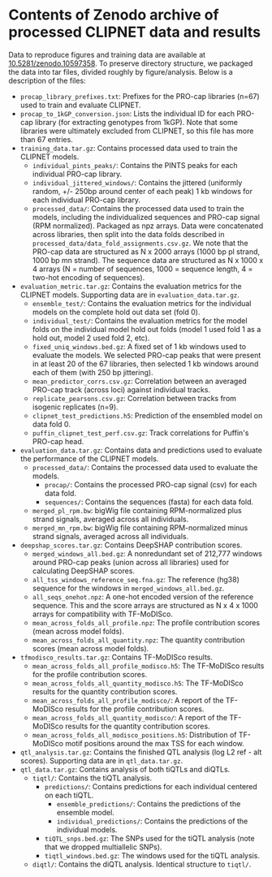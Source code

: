 # Contents of Zenodo archive of processed CLIPNET data and results

Data to reproduce figures and training data are available at [10.5281/zenodo.10597358](https://zenodo.org/doi/10.5281/zenodo.10597358). To preserve directory structure, we packaged the data into tar files, divided roughly by figure/analysis. Below is a description of the files:

- `procap_library_prefixes.txt`: Prefixes for the PRO-cap libraries (n=67) used to train and evaluate CLIPNET.
- `procap_to_1kGP_conversion.json`: Lists the individual ID for each PRO-cap library (for extracting genotypes from 1kGP). Note that some libraries were ultimately excluded from CLIPNET, so this file has more than 67 entries.
- `training_data.tar.gz`: Contains processed data used to train the CLIPNET models.
  - `individual_pints_peaks/`: Contains the PINTS peaks for each individual PRO-cap library.
  - `individual_jittered_windows/`: Contains the jittered (uniformly random, +/- 250bp around center of each peak) 1 kb windows for each individual PRO-cap library.
  - `processed_data/`: Contains the processed data used to train the models, including the individualized sequences and PRO-cap signal (RPM normalized). Packaged as npz arrays. Data were concatenated across libraries, then split into the data folds described in `processed_data/data_fold_assignments.csv.gz`. We note that the PRO-cap data are structured as N x 2000 arrays (1000 bp pl strand, 1000 bp mn strand). The sequence data are structured as N x 1000 x 4 arrays (N = number of sequences, 1000 = sequence length, 4 = two-hot encoding of sequences).
- `evaluation_metric.tar.gz`: Contains the evaluation metrics for the CLIPNET models. Supporting data are in `evaluation_data.tar.gz`.
  - `ensemble_test/`: Contains the evaluation metrics for the individual models on the complete hold out data set (fold 0).
  - `individual_test/`: Contains the evaluation metrics for the model folds on the individual model hold out folds (model 1 used fold 1 as a hold out, model 2 used fold 2, etc).
  - `fixed_uniq_windows.bed.gz`: A fixed set of 1 kb windows used to evaluate the models. We selected PRO-cap peaks that were present in at least 20 of the 67 libraries, then selected 1 kb windows around each of them (with 250 bp jittering).
  - `mean_predictor_corrs.csv.gz`: Correlation between an averaged PRO-cap track (across loci) against individual tracks.
  - `replicate_pearsons.csv.gz`: Correlation between tracks from isogenic replicates (n=9).
  - `clipnet_test_predictions.h5`: Prediction of the ensembled model on data fold 0.
  - `puffin_clipnet_test_perf.csv.gz`: Track correlations for Puffin's PRO-cap head.
- `evaluation_data.tar.gz`: Contains data and predictions used to evaluate the performance of the CLIPNET models.
  - `processed_data/`: Contains the processed data used to evaluate the models.
    - `procap/`: Contains the processed PRO-cap signal (csv) for each data fold.
    - `sequences/`: Contains the sequences (fasta) for each data fold.
  - `merged_pl_rpm.bw`: bigWig file containing RPM-normalized plus strand signals, averaged across all individuals.
  - `merged_mn_rpm.bw`: bigWig file containing RPM-normalized minus strand signals, averaged across all individuals.
- `deepshap_scores.tar.gz`: Contains DeepSHAP contribution scores.
  - `merged_windows_all.bed.gz`: A nonredundant set of 212,777 windows around PRO-cap peaks (union across all libraries) used for calculating DeepSHAP scores.
  - `all_tss_windows_reference_seq.fna.gz`: The reference (hg38) sequence for the windows in `merged_windows_all.bed.gz`.
  - `all_seqs_onehot.npz`: A one-hot encoded version of the reference sequence. This and the score arrays are structured as N x 4 x 1000 arrays for compatibility with TF-MoDISco.
  - `mean_across_folds_all_profile.npz`: The profile contribution scores (mean across model folds).
  - `mean_across_folds_all_quantity.npz`: The quantity contribution scores (mean across model folds).
- `tfmodisco_results.tar.gz`: Contains TF-MoDISco results.
  - `mean_across_folds_all_profile_modisco.h5`: The TF-MoDISco results for the profile contribution scores.
  - `mean_across_folds_all_quantity_modisco.h5`: The TF-MoDISco results for the quantity contribution scores.
  - `mean_across_folds_all_profile_modisco/`: A report of the TF-MoDISco results for the profile contribution scores.
  - `mean_across_folds_all_quantity_modisco/`: A report of the TF-MoDISco results for the quantity contribution scores.
  - `mean_across_folds_all_modisco_positions.h5`: Distribution of TF-MoDISco motif positions around the max TSS for each window.
- `qtl_analysis.tar.gz`: Contains the finished QTL analysis (log L2 ref - alt scores). Supporting data are in `qtl_data.tar.gz`.
- `qtl_data.tar.gz`: Contains analysis of both tiQTLs and diQTLs.
  - `tiqtl/`: Contains the tiQTL analysis.
    - `predictions/`: Contains predictions for each individual centered on each tiQTL.
      - `ensemble_predictions/`: Contains the predictions of the ensemble model.
      - `individual_predictions/`: Contains the predictions of the individual models.
    - `tiQTL_snps.bed.gz`: The SNPs used for the tiQTL analysis (note that we dropped multiallelic SNPs).
    - `tiqtl_windows.bed.gz`: The windows used for the tiQTL analysis.
  - `diqtl/`: Contains the diQTL analysis. Identical structure to `tiqtl/`.
